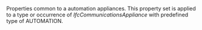 Properties common to a automation appliances. This property set is applied to a type or occurrence of _IfcCommunicationsAppliance_ with predefined type of AUTOMATION.
